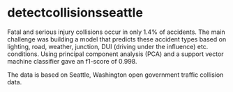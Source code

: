 # detectcollisionsseattle
Fatal and serious injury collisions occur in only 1.4% of accidents. 
The main challenge was building a model that predicts these accident types based on lighting, road, weather, junction, DUI (driving under the influence) etc. conditions. Using principal component analysis (PCA) and a support vector machine classifier gave an f1-score of 0.998.

The data is based on Seattle, Washington open government traffic collision data.
